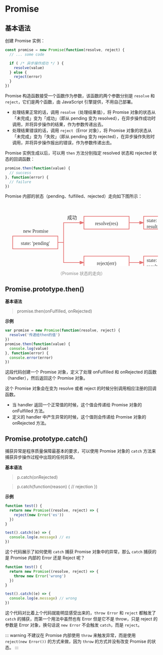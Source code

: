 # Promise

## 基本语法

创建 Promise 实例：

```javascript
const promise = new Promise(function(resolve, reject) {
  // ... some code

  if ( /* 异步操作成功 */ ) {
    resolve(value)
  } else {
    reject(error)
  }
})
```

Promise 构造函数接受一个函数作为参数，该函数的两个参数分别是 `resolve` 和 `reject`，它们是两个函数，由 JavaScript 引擎提供，不用自己部署。

* 处理结果正常的话，调用 `resolve`（处理结果值），将 Promise 对象的状态从「未完成」变为「成功」（即从 pending 变为 resolved），在异步操作成功时调用，并将异步操作的结果，作为参数传递出去。
* 处理结果错误的话，调用 `reject`（Error 对象），将 Promise 对象的状态从「未完成」变为「失败」（即从 pending 变为 rejected），在异步操作失败时调用，并将异步操作报出的错误，作为参数传递出去。

Promise 实例生成以后，可以用 `then` 方法分别指定 resolved 状态和 rejected 状态的回调函数：

```javascript
promise.then(function(value) {
  // success
}, function(error) {
  // failure
})
```

Promise 内部的状态（pending、fulfilled、rejected）走向如下图所示：

<div style="text-align: center;">
  <svg id="SvgjsSvg1006" width="631" height="258" xmlns="http://www.w3.org/2000/svg" version="1.1" xmlns:xlink="http://www.w3.org/1999/xlink" xmlns:svgjs="http://svgjs.com/svgjs"><defs id="SvgjsDefs1007"><marker id="SvgjsMarker1050" markerWidth="14" markerHeight="10" refX="10" refY="5" viewBox="0 0 14 10" orient="auto" markerUnits="userSpaceOnUse" stroke-dasharray="0,0"><path id="SvgjsPath1051" d="M0,0 L14,5 L0,10 L0,0" fill="#e57373" stroke="#e57373" stroke-width="1"></path></marker><marker id="SvgjsMarker1054" markerWidth="14" markerHeight="10" refX="10" refY="5" viewBox="0 0 14 10" orient="auto" markerUnits="userSpaceOnUse" stroke-dasharray="0,0"><path id="SvgjsPath1055" d="M0,0 L14,5 L0,10 L0,0" fill="#e57373" stroke="#e57373" stroke-width="1"></path></marker><marker id="SvgjsMarker1058" markerWidth="14" markerHeight="10" refX="10" refY="5" viewBox="0 0 14 10" orient="auto" markerUnits="userSpaceOnUse" stroke-dasharray="0,0"><path id="SvgjsPath1059" d="M0,0 L14,5 L0,10 L0,0" fill="#e57373" stroke="#e57373" stroke-width="1"></path></marker><marker id="SvgjsMarker1062" markerWidth="14" markerHeight="10" refX="10" refY="5" viewBox="0 0 14 10" orient="auto" markerUnits="userSpaceOnUse" stroke-dasharray="0,0"><path id="SvgjsPath1063" d="M0,0 L14,5 L0,10 L0,0" fill="#e57373" stroke="#e57373" stroke-width="1"></path></marker></defs><g id="SvgjsG1008" transform="translate(25,108)"><path id="SvgjsPath1009" d="M 0 0L 149 0L 149 42L 0 42Z" stroke="rgba(229,115,115,1)" stroke-width="2" fill-opacity="1" fill="#ffffff"></path><g id="SvgjsG1010"><text id="SvgjsText1011" font-family="微软雅黑" text-anchor="middle" font-size="16px" width="129px" fill="#323232" font-weight="400" align="middle" lineHeight="125%" anchor="middle" family="微软雅黑" size="16px" weight="400" font-style="" opacity="1" y="9" transform="rotate(0)"><tspan id="SvgjsTspan1012" dy="20" x="74.5"><tspan id="SvgjsTspan1013" style="text-decoration:;">state: 'pending'</tspan></tspan></text></g></g><g id="SvgjsG1014" transform="translate(41,69)"><path id="SvgjsPath1015" d="M 0 0L 120 0L 120 40L 0 40Z" stroke="none" fill="none"></path><g id="SvgjsG1016"><text id="SvgjsText1017" font-family="微软雅黑" text-anchor="middle" font-size="16px" width="120px" fill="#323232" font-weight="400" align="middle" lineHeight="125%" anchor="middle" family="微软雅黑" size="16px" weight="400" font-style="" opacity="1" y="8" transform="rotate(0)"><tspan id="SvgjsTspan1018" dy="20" x="60"><tspan id="SvgjsTspan1019" style="text-decoration:;">new Promise</tspan></tspan></text></g></g><g id="SvgjsG1020" transform="translate(260,43)"><path id="SvgjsPath1021" d="M 0 0L 149 0L 149 42L 0 42Z" stroke="rgba(229,115,115,1)" stroke-width="2" fill-opacity="1" fill="#ffffff"></path><g id="SvgjsG1022"><text id="SvgjsText1023" font-family="微软雅黑" text-anchor="middle" font-size="16px" width="129px" fill="#323232" font-weight="400" align="middle" lineHeight="125%" anchor="middle" family="微软雅黑" size="16px" weight="400" font-style="" opacity="1" y="9" transform="rotate(0)"><tspan id="SvgjsTspan1024" dy="20" x="74.5"><tspan id="SvgjsTspan1025" style="text-decoration:;">resolve(res)</tspan></tspan></text></g></g><g id="SvgjsG1026" transform="translate(260,174)"><path id="SvgjsPath1027" d="M 0 0L 149 0L 149 42L 0 42Z" stroke="rgba(229,115,115,1)" stroke-width="2" fill-opacity="1" fill="#ffffff"></path><g id="SvgjsG1028"><text id="SvgjsText1029" font-family="微软雅黑" text-anchor="middle" font-size="16px" width="129px" fill="#323232" font-weight="400" align="middle" lineHeight="125%" anchor="middle" family="微软雅黑" size="16px" weight="400" font-style="" opacity="1" y="9" transform="rotate(0)"><tspan id="SvgjsTspan1030" dy="20" x="74.5"><tspan id="SvgjsTspan1031" style="text-decoration:;">reject(err)</tspan></tspan></text></g></g><g id="SvgjsG1032" transform="translate(457,43)"><path id="SvgjsPath1033" d="M 0 0L 149 0L 149 42L 0 42Z" stroke="rgba(229,115,115,1)" stroke-width="2" fill-opacity="1" fill="#ffffff"></path><g id="SvgjsG1034"><text id="SvgjsText1035" font-family="微软雅黑" text-anchor="start" font-size="16px" width="129px" fill="#323232" font-weight="400" align="middle" lineHeight="125%" anchor="start" family="微软雅黑" size="16px" weight="400" font-style="" opacity="1" y="-1" transform="rotate(0)"><tspan id="SvgjsTspan1036" dy="20" x="10"><tspan id="SvgjsTspan1037" style="text-decoration:;">state: 'fulfilled'</tspan></tspan><tspan id="SvgjsTspan1038" dy="20" x="10"><tspan id="SvgjsTspan1039" style="text-decoration:;">result: res</tspan></tspan></text></g></g><g id="SvgjsG1040" transform="translate(457,174)"><path id="SvgjsPath1041" d="M 0 0L 149 0L 149 42L 0 42Z" stroke="rgba(229,115,115,1)" stroke-width="2" fill-opacity="1" fill="#ffffff"></path><g id="SvgjsG1042"><text id="SvgjsText1043" font-family="微软雅黑" text-anchor="start" font-size="16px" width="129px" fill="#323232" font-weight="400" align="middle" lineHeight="125%" anchor="start" family="微软雅黑" size="16px" weight="400" font-style="" opacity="1" y="-1" transform="rotate(0)"><tspan id="SvgjsTspan1044" dy="20" x="10"><tspan id="SvgjsTspan1045" style="text-decoration:;">state: 'rejected'</tspan></tspan><tspan id="SvgjsTspan1046" dy="20" x="10"><tspan id="SvgjsTspan1047" style="text-decoration:;">result: err</tspan></tspan></text></g></g><g id="SvgjsG1048"><path id="SvgjsPath1049" d="M410 64L433 64L433 64L453.4 64" stroke="#e57373" stroke-width="2" fill="none" marker-end="url(#SvgjsMarker1050)"></path></g><g id="SvgjsG1052"><path id="SvgjsPath1053" d="M410 195L433 195L433 195L453.4 195" stroke="#e57373" stroke-width="2" fill="none" marker-end="url(#SvgjsMarker1054)"></path></g><g id="SvgjsG1056"><path id="SvgjsPath1057" d="M175 129L193 129L193 64L256.4 64" stroke="#e57373" stroke-width="2" fill="none" marker-end="url(#SvgjsMarker1058)"></path></g><g id="SvgjsG1060"><path id="SvgjsPath1061" d="M175 129L193 129L193 195L256.4 195" stroke="#e57373" stroke-width="2" fill="none" marker-end="url(#SvgjsMarker1062)"></path></g><g id="SvgjsG1064" transform="translate(161,25)"><path id="SvgjsPath1065" d="M 0 0L 120 0L 120 40L 0 40Z" stroke="none" fill="none"></path><g id="SvgjsG1066"><text id="SvgjsText1067" font-family="微软雅黑" text-anchor="middle" font-size="16px" width="120px" fill="#323232" font-weight="400" align="middle" lineHeight="125%" anchor="middle" family="微软雅黑" size="16px" weight="400" font-style="" opacity="1" y="8" transform="rotate(0)"><tspan id="SvgjsTspan1068" dy="20" x="60"><tspan id="SvgjsTspan1069" style="text-decoration:;">成功</tspan></tspan></text></g></g><g id="SvgjsG1070" transform="translate(161,193)"><path id="SvgjsPath1071" d="M 0 0L 120 0L 120 40L 0 40Z" stroke="none" fill="none"></path><g id="SvgjsG1072"><text id="SvgjsText1073" font-family="微软雅黑" text-anchor="middle" font-size="16px" width="120px" fill="#323232" font-weight="400" align="middle" lineHeight="125%" anchor="middle" family="微软雅黑" size="16px" weight="400" font-style="" opacity="1" y="8" transform="rotate(0)"><tspan id="SvgjsTspan1074" dy="20" x="60"><tspan id="SvgjsTspan1075" style="text-decoration:;">失败</tspan></tspan></text></g></g></svg>
  <p style="text-align: center; color: #888;">（Promise 状态的走向）</p>
</div>

## Promise.prototype.then()

**基本语法**

> promise.then(onFulfilled, onRejected)

**示例**

```javascript
var promise = new Promise(function(resolve, reject) {
  resolve('传递给then的值')
})
promise.then(function(value) {
  console.log(value)
}, function(error) {
  console.error(error)
})
```

这段代码创建一个 Promise 对象，定义了处理 onFulfilled 和 onRejected 的函数（handler），然后返回这个 Promise 对象。

这个 Promise 对象会在变为 resolve 或者 reject 的时候分别调用相应注册的回调函数。

* 当 handler 返回一个正常值的时候，这个值会传递给 Promise 对象的 onFulfilled 方法。
* 定义的 handler 中产生异常的时候，这个值则会传递给 Promise 对象的 onRejected 方法。

## Promise.prototype.catch()

捕获异常是程序质量保障最基本的要求，可以使用 Promise 对象的 `catch` 方法来捕获异步操作过程中出现的任何异常。

**基本语法**

> p.catch(onRejected)

> p.catch(function(reason) { // rejection })

**示例**

```javascript
function test() {
  return new Promise((resolve, reject) => {
    reject(new Error('es'))
  })
}

test().catch((e) => {
  console.log(e.message) // es
})
```

这个代码展示了如何使用 `catch` 捕获 Promise 对象中的异常，那么 `catch` 捕获的是 Promise 内部的 Error 还是 Reject 呢？

```javascript
function test() {
  return new Promise((resolve, reject) => {
    throw new Error('wrong')
  })
}

test().catch((e) => {
  console.log(e.message) // wrong
})
```

这个代码对比着上个代码就能明显感受出来的，`throw Error` 和 `reject` 都触发了 `catch` 的捕获，而第一个用法中虽然也有 Error 但是它不是 throw，只是 reject 的参数是 Error 对象，换句话说 `new Error` 不会触发 `catch`，而是 `reject`。

::: warning
不建议在 Promise 内部使用 `throw` 来触发异常，而是使用 `reject(new Error())` 的方式来做，因为 `throw` 的方式并没有改变 Promise 的状态。
:::



